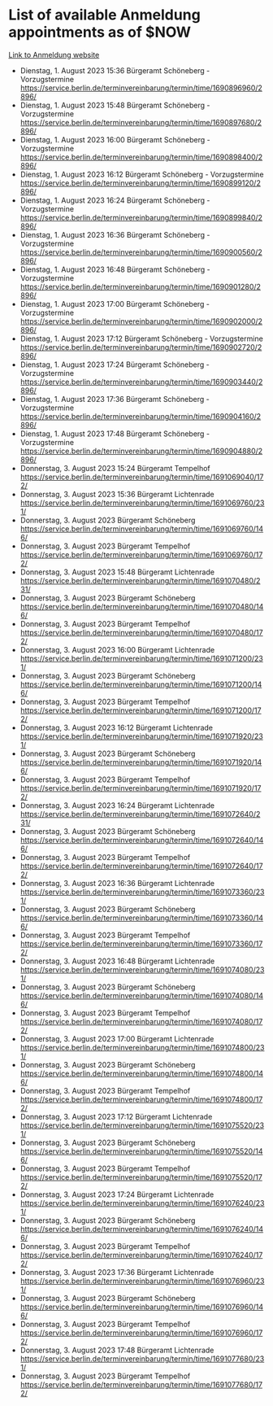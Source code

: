 # List of available Anmeldung appointments as of $NOW
[Link to Anmeldung website](https://service.berlin.de/terminvereinbarung/termin/tag.php?termin=1&anliegen[]=120686&dienstleisterlist=122210,122217,327316,122219,327312,122227,327314,122231,327346,122243,327348,122254,122252,329742,122260,329745,122262,329748,122271,327278,122273,327274,122277,327276,330436,122280,327294,122282,327290,122284,327292,122291,327270,122285,327266,122286,327264,122296,327268,150230,329760,122297,327286,122294,327284,122312,329763,122314,329775,122304,327330,122311,327334,122309,327332,317869,122281,327352,122279,329772,122283,122276,327324,122274,327326,122267,329766,122246,327318,122251,327320,122257,327322,122208,327298,122226,327300&herkunft=http%3A%2F%2Fservice.berlin.de%2Fdienstleistung%2F120686%2F)
- Dienstag, 1. August 2023 15:36 Bürgeramt Schöneberg - Vorzugstermine https://service.berlin.de/terminvereinbarung/termin/time/1690896960/2896/
- Dienstag, 1. August 2023 15:48 Bürgeramt Schöneberg - Vorzugstermine https://service.berlin.de/terminvereinbarung/termin/time/1690897680/2896/
- Dienstag, 1. August 2023 16:00 Bürgeramt Schöneberg - Vorzugstermine https://service.berlin.de/terminvereinbarung/termin/time/1690898400/2896/
- Dienstag, 1. August 2023 16:12 Bürgeramt Schöneberg - Vorzugstermine https://service.berlin.de/terminvereinbarung/termin/time/1690899120/2896/
- Dienstag, 1. August 2023 16:24 Bürgeramt Schöneberg - Vorzugstermine https://service.berlin.de/terminvereinbarung/termin/time/1690899840/2896/
- Dienstag, 1. August 2023 16:36 Bürgeramt Schöneberg - Vorzugstermine https://service.berlin.de/terminvereinbarung/termin/time/1690900560/2896/
- Dienstag, 1. August 2023 16:48 Bürgeramt Schöneberg - Vorzugstermine https://service.berlin.de/terminvereinbarung/termin/time/1690901280/2896/
- Dienstag, 1. August 2023 17:00 Bürgeramt Schöneberg - Vorzugstermine https://service.berlin.de/terminvereinbarung/termin/time/1690902000/2896/
- Dienstag, 1. August 2023 17:12 Bürgeramt Schöneberg - Vorzugstermine https://service.berlin.de/terminvereinbarung/termin/time/1690902720/2896/
- Dienstag, 1. August 2023 17:24 Bürgeramt Schöneberg - Vorzugstermine https://service.berlin.de/terminvereinbarung/termin/time/1690903440/2896/
- Dienstag, 1. August 2023 17:36 Bürgeramt Schöneberg - Vorzugstermine https://service.berlin.de/terminvereinbarung/termin/time/1690904160/2896/
- Dienstag, 1. August 2023 17:48 Bürgeramt Schöneberg - Vorzugstermine https://service.berlin.de/terminvereinbarung/termin/time/1690904880/2896/
- Donnerstag, 3. August 2023 15:24 Bürgeramt Tempelhof https://service.berlin.de/terminvereinbarung/termin/time/1691069040/172/
- Donnerstag, 3. August 2023 15:36 Bürgeramt Lichtenrade https://service.berlin.de/terminvereinbarung/termin/time/1691069760/231/
- Donnerstag, 3. August 2023  Bürgeramt Schöneberg https://service.berlin.de/terminvereinbarung/termin/time/1691069760/146/
- Donnerstag, 3. August 2023  Bürgeramt Tempelhof https://service.berlin.de/terminvereinbarung/termin/time/1691069760/172/
- Donnerstag, 3. August 2023 15:48 Bürgeramt Lichtenrade https://service.berlin.de/terminvereinbarung/termin/time/1691070480/231/
- Donnerstag, 3. August 2023  Bürgeramt Schöneberg https://service.berlin.de/terminvereinbarung/termin/time/1691070480/146/
- Donnerstag, 3. August 2023  Bürgeramt Tempelhof https://service.berlin.de/terminvereinbarung/termin/time/1691070480/172/
- Donnerstag, 3. August 2023 16:00 Bürgeramt Lichtenrade https://service.berlin.de/terminvereinbarung/termin/time/1691071200/231/
- Donnerstag, 3. August 2023  Bürgeramt Schöneberg https://service.berlin.de/terminvereinbarung/termin/time/1691071200/146/
- Donnerstag, 3. August 2023  Bürgeramt Tempelhof https://service.berlin.de/terminvereinbarung/termin/time/1691071200/172/
- Donnerstag, 3. August 2023 16:12 Bürgeramt Lichtenrade https://service.berlin.de/terminvereinbarung/termin/time/1691071920/231/
- Donnerstag, 3. August 2023  Bürgeramt Schöneberg https://service.berlin.de/terminvereinbarung/termin/time/1691071920/146/
- Donnerstag, 3. August 2023  Bürgeramt Tempelhof https://service.berlin.de/terminvereinbarung/termin/time/1691071920/172/
- Donnerstag, 3. August 2023 16:24 Bürgeramt Lichtenrade https://service.berlin.de/terminvereinbarung/termin/time/1691072640/231/
- Donnerstag, 3. August 2023  Bürgeramt Schöneberg https://service.berlin.de/terminvereinbarung/termin/time/1691072640/146/
- Donnerstag, 3. August 2023  Bürgeramt Tempelhof https://service.berlin.de/terminvereinbarung/termin/time/1691072640/172/
- Donnerstag, 3. August 2023 16:36 Bürgeramt Lichtenrade https://service.berlin.de/terminvereinbarung/termin/time/1691073360/231/
- Donnerstag, 3. August 2023  Bürgeramt Schöneberg https://service.berlin.de/terminvereinbarung/termin/time/1691073360/146/
- Donnerstag, 3. August 2023  Bürgeramt Tempelhof https://service.berlin.de/terminvereinbarung/termin/time/1691073360/172/
- Donnerstag, 3. August 2023 16:48 Bürgeramt Lichtenrade https://service.berlin.de/terminvereinbarung/termin/time/1691074080/231/
- Donnerstag, 3. August 2023  Bürgeramt Schöneberg https://service.berlin.de/terminvereinbarung/termin/time/1691074080/146/
- Donnerstag, 3. August 2023  Bürgeramt Tempelhof https://service.berlin.de/terminvereinbarung/termin/time/1691074080/172/
- Donnerstag, 3. August 2023 17:00 Bürgeramt Lichtenrade https://service.berlin.de/terminvereinbarung/termin/time/1691074800/231/
- Donnerstag, 3. August 2023  Bürgeramt Schöneberg https://service.berlin.de/terminvereinbarung/termin/time/1691074800/146/
- Donnerstag, 3. August 2023  Bürgeramt Tempelhof https://service.berlin.de/terminvereinbarung/termin/time/1691074800/172/
- Donnerstag, 3. August 2023 17:12 Bürgeramt Lichtenrade https://service.berlin.de/terminvereinbarung/termin/time/1691075520/231/
- Donnerstag, 3. August 2023  Bürgeramt Schöneberg https://service.berlin.de/terminvereinbarung/termin/time/1691075520/146/
- Donnerstag, 3. August 2023  Bürgeramt Tempelhof https://service.berlin.de/terminvereinbarung/termin/time/1691075520/172/
- Donnerstag, 3. August 2023 17:24 Bürgeramt Lichtenrade https://service.berlin.de/terminvereinbarung/termin/time/1691076240/231/
- Donnerstag, 3. August 2023  Bürgeramt Schöneberg https://service.berlin.de/terminvereinbarung/termin/time/1691076240/146/
- Donnerstag, 3. August 2023  Bürgeramt Tempelhof https://service.berlin.de/terminvereinbarung/termin/time/1691076240/172/
- Donnerstag, 3. August 2023 17:36 Bürgeramt Lichtenrade https://service.berlin.de/terminvereinbarung/termin/time/1691076960/231/
- Donnerstag, 3. August 2023  Bürgeramt Schöneberg https://service.berlin.de/terminvereinbarung/termin/time/1691076960/146/
- Donnerstag, 3. August 2023  Bürgeramt Tempelhof https://service.berlin.de/terminvereinbarung/termin/time/1691076960/172/
- Donnerstag, 3. August 2023 17:48 Bürgeramt Lichtenrade https://service.berlin.de/terminvereinbarung/termin/time/1691077680/231/
- Donnerstag, 3. August 2023  Bürgeramt Tempelhof https://service.berlin.de/terminvereinbarung/termin/time/1691077680/172/
